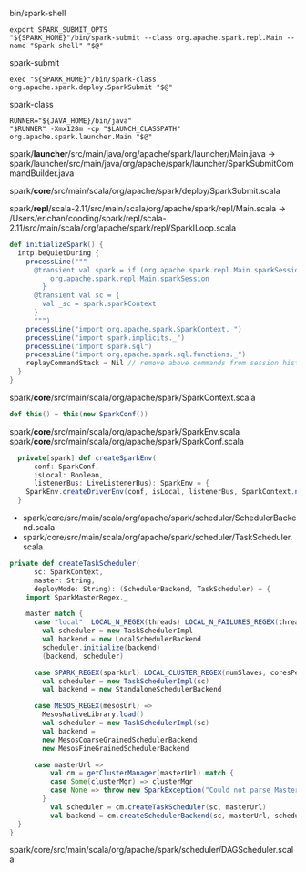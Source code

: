 bin/spark-shell
```
export SPARK_SUBMIT_OPTS
"${SPARK_HOME}"/bin/spark-submit --class org.apache.spark.repl.Main --name "Spark shell" "$@"
```
spark-submit
```
exec "${SPARK_HOME}"/bin/spark-class org.apache.spark.deploy.SparkSubmit "$@"
```
spark-class
```
RUNNER="${JAVA_HOME}/bin/java"
"$RUNNER" -Xmx128m -cp "$LAUNCH_CLASSPATH" org.apache.spark.launcher.Main "$@"
```

spark/**launcher**/src/main/java/org/apache/spark/launcher/Main.java
->
spark/launcher/src/main/java/org/apache/spark/launcher/SparkSubmitCommandBuilder.java

spark/**core**/src/main/scala/org/apache/spark/deploy/SparkSubmit.scala

spark/**repl**/scala-2.11/src/main/scala/org/apache/spark/repl/Main.scala
->
/Users/erichan/cooding/spark/repl/scala-2.11/src/main/scala/org/apache/spark/repl/SparkILoop.scala
```scala
def initializeSpark() {
  intp.beQuietDuring {
    processLine("""
      @transient val spark = if (org.apache.spark.repl.Main.sparkSession != null) {
          org.apache.spark.repl.Main.sparkSession
        }
      @transient val sc = {
        val _sc = spark.sparkContext
      }
      """)
    processLine("import org.apache.spark.SparkContext._")
    processLine("import spark.implicits._")
    processLine("import spark.sql")
    processLine("import org.apache.spark.sql.functions._")
    replayCommandStack = Nil // remove above commands from session history.
  }
}
```
spark/**core**/src/main/scala/org/apache/spark/SparkContext.scala

```scala
def this() = this(new SparkConf())
```
spark/**core**/src/main/scala/org/apache/spark/SparkEnv.scala
spark/**core**/src/main/scala/org/apache/spark/SparkConf.scala

```scala
  private[spark] def createSparkEnv(
      conf: SparkConf,
      isLocal: Boolean,
      listenerBus: LiveListenerBus): SparkEnv = {
    SparkEnv.createDriverEnv(conf, isLocal, listenerBus, SparkContext.numDriverCores(master))
  }
```
- spark/core/src/main/scala/org/apache/spark/scheduler/SchedulerBackend.scala
- spark/core/src/main/scala/org/apache/spark/scheduler/TaskScheduler.scala

```scala
private def createTaskScheduler(
      sc: SparkContext,
      master: String,
      deployMode: String): (SchedulerBackend, TaskScheduler) = {
    import SparkMasterRegex._

    master match {
      case "local"  LOCAL_N_REGEX(threads) LOCAL_N_FAILURES_REGEX(threads, maxFailures) =>
        val scheduler = new TaskSchedulerImpl
        val backend = new LocalSchedulerBackend
        scheduler.initialize(backend)
        (backend, scheduler)

      case SPARK_REGEX(sparkUrl) LOCAL_CLUSTER_REGEX(numSlaves, coresPerSlave, memoryPerSlave) =>
        val scheduler = new TaskSchedulerImpl(sc)
        val backend = new StandaloneSchedulerBackend

      case MESOS_REGEX(mesosUrl) =>
        MesosNativeLibrary.load()
        val scheduler = new TaskSchedulerImpl(sc)
        val backend = 
        new MesosCoarseGrainedSchedulerBackend
        new MesosFineGrainedSchedulerBackend

      case masterUrl => 
          val cm = getClusterManager(masterUrl) match {
          case Some(clusterMgr) => clusterMgr
          case None => throw new SparkException("Could not parse Master URL: '" + master + "'")
        }
          val scheduler = cm.createTaskScheduler(sc, masterUrl)
          val backend = cm.createSchedulerBackend(sc, masterUrl, scheduler)
  }
}
```
spark/core/src/main/scala/org/apache/spark/scheduler/DAGScheduler.scala


